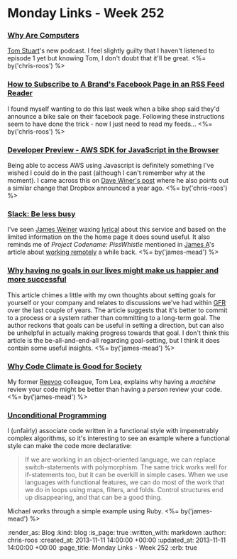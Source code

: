 Monday Links - Week 252
==================

### [Why Are Computers](http://whyarecomputers.com/)

[Tom Stuart](https://twitter.com/tomstuart)'s new podcast. I feel slightly guilty that I haven't listened to episode 1 yet but knowing Tom, I don't doubt that it'll be great. <%= by('chris-roos') %>


### [How to Subscribe to A Brand's Facebook Page in an RSS Feed Reader](http://blogsandpr.com/2013/03/subscribe-to-a-brands-facebook-page-in-an-rss/)

I found myself wanting to do this last week when a bike shop said they'd announce a bike sale on their facebook page. Following these instructions seem to have done the trick - now I just need to read my feeds... <%= by('chris-roos') %>


### [Developer Preview - AWS SDK for JavaScript in the Browser](http://aws.typepad.com/aws/2013/10/developer-preview-aws-sdk-for-javascript.html)

Being able to access AWS using Javascript is definitely something I've wished I could do in the past (although I can't remember why at the moment). I came across this on [Dave Winer's post](http://scripting.com/2013/11/01/amazonBreaksThroughOnStaticJavascriptApps) where he also points out a similar change that Dropbox announced a year ago. <%= by('chris-roos') %>


### [Slack: Be less busy](https://slack.com/)

I've seen [James Weiner](https://twitter.com/jamesweiner) waxing [lyrical](https://twitter.com/jamesweiner/status/398733383494168576) about this service and based on the limited information on the the home page it does sound useful. It also reminds me of _Project Codename: PissWhistle_ mentioned in [James A](/james-adam)'s article about [working remotely](/working-remotely) a while back. <%= by('james-mead') %>


### [Why having no goals in our lives might make us happier and more successful](http://blog.bufferapp.com/why-having-no-goals-in-our-lives-might-make-us-happier-and-more-successful)

This article chimes a little with my own thoughts about setting goals for yourself or your company and relates to discussions we've had within [GFR](/) over the last couple of years. The article suggests that it's better to commit to a process or a system rather than committing to a long-term goal. The author reckons that goals can be useful in setting a direction, but can also be unhelpful in actually making progress towards that goal. I don't think this article is the be-all-and-end-all regarding goal-setting, but I think it does contain some useful insights. <%= by('james-mead') %>


### [Why Code Climate is Good for Society](http://tomlea.co.uk/posts/why-codeclimate-is-good-for-society/)

My former [Reevoo](http://www.reevoo.com/) colleague, Tom Lea, explains why having a _machine_ review your code might be better than having a _person_ review your code. <%= by('james-mead') %>


### [Unconditional Programming](http://michaelfeathers.typepad.com/michael_feathers_blog/2013/11/unconditional-programming.html)

I (unfairly) associate code written in a functional style with impenetrably complex algorithms, so it's interesting to see an example where a functional style can make the code more declarative:

> If we are working in an object-oriented language, we can replace switch-statements with polymorphism.  The same trick works well for if-statements too, but it can be overkill in simple cases. When we use languages with functional features, we can do most of the work that we do in loops using maps, filters, and folds. Control structures end up disappearing, and that can be a good thing.

Michael works through a simple example using Ruby. <%= by('james-mead') %>


:render_as: Blog
:kind: blog
:is_page: true
:written_with: markdown
:author: chris-roos
:created_at: 2013-11-11 14:00:00 +00:00
:updated_at: 2013-11-11 14:00:00 +00:00
:page_title: Monday Links - Week 252
:erb: true
